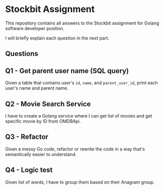 # Stockbit Assignment

This repository contains all answers to the Stockbit assignment for Golang software developer position.

I will briefly explain each question in the next part.

## Questions

## Q1 - Get parent user name (SQL query)

Given a table that contains user's `id`, `name`, and `parent_user_id`, print each user's name and parent name.

## Q2 - Movie Search Service

I have to create a Golang service where I can get list of movies and get specific movie by ID from OMDBApi.

## Q3 - Refactor

Given a messy Go code, refactor or rewrite the code in a way that's semantically easier to understand.

## Q4 - Logic test

Given list of words, I have to group them based on their Anagram group.
